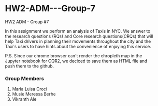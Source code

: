 # HW2-ADM---Group-7
HW2 ADM - Group #7


In this assignment we perform an analysis of Taxis in NYC. We answer to the research questions (RQs) and Core research questions(CRQs) that will help Taxi drivers in planning their movements throughout the city and the Taxi's users to have hints about the convenience of enjoying this service.

P.S. Since our chrome browser can't render the chropleth map in the Jupyter notebook for CQR2, we deciced to save them as HTML file and push them to the github.
### Group Members
  1. Maria Luisa Croci
  2. Musie Meressa Berhe
  3. Vikranth Ale
